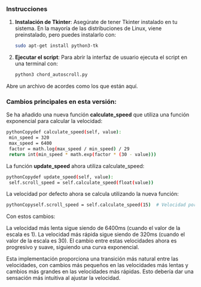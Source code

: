 ### Instrucciones

1. **Instalación de Tkinter**: Asegúrate de tener Tkinter instalado en tu sistema. En la mayoría de las distribuciones de Linux, viene preinstalado, pero puedes instalarlo con:

   ```sh
   sudo apt-get install python3-tk
   ```

2. **Ejecutar el script**: Para abrir la interfaz de usuario ejecuta el script en una terminal con:

   ```sh
   python3 chord_autoscroll.py
   ```

Abre un archivo de acordes como los que están aquí.

### Cambios principales en esta versión:

Se ha añadido una nueva función **calculate_speed** que utiliza una función exponencial para calcular la velocidad:

   ```sh
pythonCopydef calculate_speed(self, value):
    min_speed = 320
    max_speed = 6400
    factor = math.log(max_speed / min_speed) / 29
    return int(min_speed * math.exp(factor * (30 - value)))
   ```
   
La función **update_speed** ahora utiliza calculate_speed:

   ```sh
pythonCopydef update_speed(self, value):
    self.scroll_speed = self.calculate_speed(float(value))
   ```
   
La velocidad por defecto ahora se calcula utilizando la nueva función:

   ```sh
pythonCopyself.scroll_speed = self.calculate_speed(15)  # Velocidad por defecto
   ```
   
Con estos cambios:

La velocidad más lenta sigue siendo de 6400ms (cuando el valor de la escala es 1).
La velocidad más rápida sigue siendo de 320ms (cuando el valor de la escala es 30).
El cambio entre estas velocidades ahora es progresivo y suave, siguiendo una curva exponencial.

Esta implementación proporciona una transición más natural entre las velocidades, con cambios más pequeños en las velocidades más lentas y cambios más grandes en las velocidades más rápidas. Esto debería dar una sensación más intuitiva al ajustar la velocidad.

